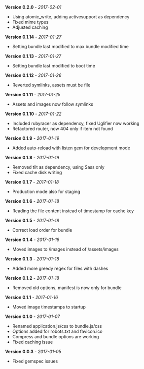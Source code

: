 **Version 0.2.0** - *2017-02-01*

- Using atomic_write, adding activesupport as dependency
- Fixed mime types
- Adjusted caching

**Version 0.1.14** - *2017-01-27*

- Setting bundle last modified to max bundle modified time

**Version 0.1.13** - *2017-01-27*

- Setting bundle last modified to boot time

**Version 0.1.12** - *2017-01-26*

- Reverted symlinks, assets must be file

**Version 0.1.11** - *2017-01-25*

- Assets and images now follow symlinks

**Version 0.1.10** - *2017-01-22*

- Included rubyracer as dependency, fixed Uglifier now working
- Refactored router, now 404 only if item not found

**Version 0.1.9** - *2017-01-19*

- Added auto-reload with listen gem for development mode

**Version 0.1.8** - *2017-01-19*

- Removed tilt as dependency, using Sass only
- Fixed cache disk writing

**Version 0.1.7** - *2017-01-18*

- Production mode also for staging

**Version 0.1.6** - *2017-01-18*

- Reading the file content instead of timestamp for cache key

**Version 0.1.5** - *2017-01-18*

- Correct load order for bundle

**Version 0.1.4** - *2017-01-18*

- Moved images to /images instead of /assets/images

**Version 0.1.3** - *2017-01-18*

- Added more greedy regex for files with dashes

**Version 0.1.2** - *2017-01-18*

- Removed old options, manifest is now only for bundle

**Version 0.1.1** - *2017-01-16*

- Moved image timestamps to startup

**Version 0.1.0** - *2017-01-07*

- Renamed application.js/css to bundle.js/css
- Options added for robots.txt and favicon.ico
- Compress and bundle options are working
- Fixed caching issue

**Version 0.0.3** - *2017-01-05*

- Fixed gemspec issues
